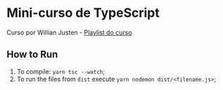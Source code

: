 # Mini-curso de TypeScript

Curso por Willian Justen - [Playlist do curso](https://www.youtube.com/playlist?list=PLlAbYrWSYTiPanrzauGa7vMuve7_vnXG_)

## How to Run

1. To compile: `yarn tsc --watch`;
2. To run the files from `dist` execute `yarn nodemon dist/<filename.js>`;
